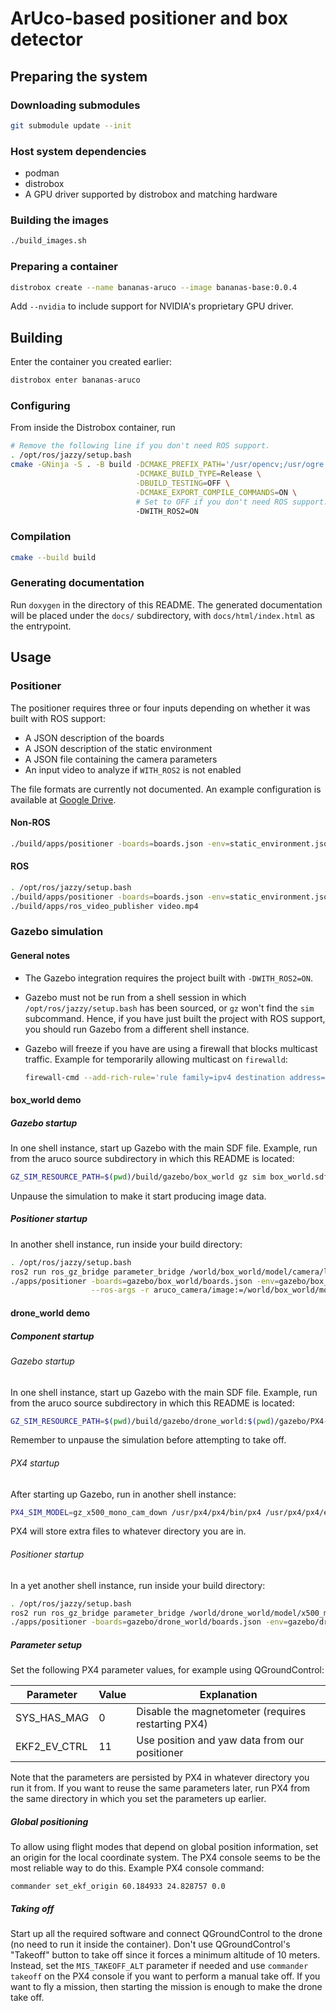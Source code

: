 # ArUco-based positioner and box detector

## Preparing the system

### Downloading submodules

``` sh
git submodule update --init
```

### Host system dependencies

- podman
- distrobox
- A GPU driver supported by distrobox and matching hardware

### Building the images

``` sh
./build_images.sh
```

### Preparing a container

``` sh
distrobox create --name bananas-aruco --image bananas-base:0.0.4
```

Add `--nvidia` to include support for NVIDIA's proprietary GPU driver.

## Building

Enter the container you created earlier:

``` sh
distrobox enter bananas-aruco
```

### Configuring

From inside the Distrobox container, run

``` sh
# Remove the following line if you don't need ROS support.
. /opt/ros/jazzy/setup.bash
cmake -GNinja -S . -B build -DCMAKE_PREFIX_PATH='/usr/opencv;/usr/ogre;/usr/cv_bridge;/usr/mavlink' \
                            -DCMAKE_BUILD_TYPE=Release \
                            -DBUILD_TESTING=OFF \
                            -DCMAKE_EXPORT_COMPILE_COMMANDS=ON \
                            # Set to OFF if you don't need ROS support.
                            -DWITH_ROS2=ON
```

### Compilation

``` sh
cmake --build build
```

### Generating documentation

Run `doxygen` in the directory of this README. The generated documentation will
be placed under the `docs/` subdirectory, with `docs/html/index.html` as the
entrypoint.

## Usage

### Positioner

The positioner requires three or four inputs depending on whether it was built
with ROS support:

- A JSON description of the boards
- A JSON description of the static environment
- A JSON file containing the camera parameters
- An input video to analyze if `WITH_ROS2` is not enabled

The file formats are currently not documented. An example configuration is
available at [Google
Drive](https://drive.google.com/drive/folders/1jW_gUaRNqzDQmUnwXLOY9ooAgiT-EK1z?usp=drive_link).

#### Non-ROS

``` sh
./build/apps/positioner -boards=boards.json -env=static_environment.json -camera=camera.json video.mp4
```

#### ROS

``` sh
. /opt/ros/jazzy/setup.bash
./build/apps/positioner -boards=boards.json -env=static_environment.json -camera=camera.json &
./build/apps/ros_video_publisher video.mp4
```

### Gazebo simulation

#### General notes

- The Gazebo integration requires the project built with `-DWITH_ROS2=ON`.
- Gazebo must not be run from a shell session in which
  `/opt/ros/jazzy/setup.bash` has been sourced, or `gz` won't find the `sim`
  subcommand. Hence, if you have just built the project with ROS support, you
  should run Gazebo from a different shell instance.
- Gazebo will freeze if you have are using a firewall that blocks multicast
  traffic. Example for temporarily allowing multicast on `firewalld`:

  ``` sh
  firewall-cmd --add-rich-rule='rule family=ipv4 destination address="224.0.0.0/4" accept'
  ```

#### box_world demo

##### Gazebo startup

In one shell instance, start up Gazebo with the main SDF file. Example, run from
the aruco source subdirectory in which this README is located:

``` sh
GZ_SIM_RESOURCE_PATH=$(pwd)/build/gazebo/box_world gz sim box_world.sdf
```

Unpause the simulation to make it start producing image data.

##### Positioner startup

In another shell instance, run inside your build directory:

``` sh
. /opt/ros/jazzy/setup.bash
ros2 run ros_gz_bridge parameter_bridge /world/box_world/model/camera/link/link/sensor/sensor/image@sensor_msgs/msg/Image[gz.msgs.Image &
./apps/positioner -boards=gazebo/box_world/boards.json -env=gazebo/box_world/static_environment.json -camera=gazebo/box_world/camera.json \
                  --ros-args -r aruco_camera/image:=/world/box_world/model/camera/link/link/sensor/sensor/image --
```

#### drone_world demo

##### Component startup

###### Gazebo startup 

In one shell instance, start up Gazebo with the main SDF file. Example, run from
the aruco source subdirectory in which this README is located:

``` sh
GZ_SIM_RESOURCE_PATH=$(pwd)/build/gazebo/drone_world:$(pwd)/gazebo/PX4-gazebo-models/models gz sim drone_world.sdf
```

Remember to unpause the simulation before attempting to take off.

###### PX4 startup

After starting up Gazebo, run in another shell instance:

``` sh
PX4_SIM_MODEL=gz_x500_mono_cam_down /usr/px4/px4/bin/px4 /usr/px4/px4/etc
```

PX4 will store extra files to whatever directory you are in.

###### Positioner startup

In a yet another shell instance, run inside your build directory:

``` sh
. /opt/ros/jazzy/setup.bash
ros2 run ros_gz_bridge parameter_bridge /world/drone_world/model/x500_mono_cam_down_0/link/camera_link/sensor/imager/image@sensor_msgs/msg/Image[gz.msgs.Image &
./apps/positioner -boards=gazebo/drone_world/boards.json -env=gazebo/drone_world/static_environment.json -camera=gazebo/drone_world/camera.json -mavlink=udpin://0.0.0.0:14540 --ros-args -r aruco_camera/image:=/world/drone_world/model/x500_mono_cam_down_0/link/camera_link/sensor/imager/image --
```

##### Parameter setup

Set the following PX4 parameter values, for example using QGroundControl:

| Parameter | Value | Explanation |
| --------- | ----- | ----------- |
| SYS_HAS_MAG | 0 | Disable the magnetometer (requires restarting PX4) |
| EKF2_EV_CTRL | 11 | Use position and yaw data from our positioner |

Note that the parameters are persisted by PX4 in whatever directory you run it
from. If you want to reuse the same parameters later, run PX4 from the same
directory in which you set the parameters up earlier.

##### Global positioning

To allow using flight modes that depend on global position information, set an
origin for the local coordinate system. The PX4 console seems to be the most
reliable way to do this. Example PX4 console command:

```
commander set_ekf_origin 60.184933 24.828757 0.0
```

##### Taking off

Start up all the required software and connect QGroundControl to the drone (no
need to run it inside the container). Don't use QGroundControl's "Takeoff"
button to take off since it forces a minimum altitude of 10 meters. Instead, set
the `MIS_TAKEOFF_ALT` parameter if needed and use `commander takeoff` on the PX4
console if you want to perform a manual take off. If you want to fly a mission,
then starting the mission is enough to make the drone take off.
